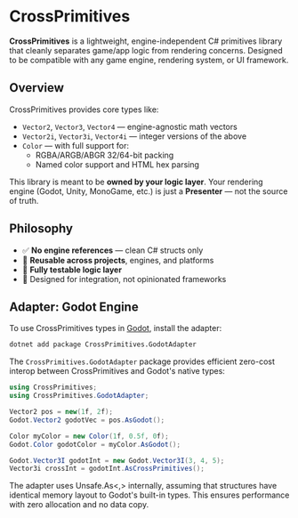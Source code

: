 ﻿# CrossPrimitives

**CrossPrimitives** is a lightweight, engine-independent C# primitives library that cleanly separates game/app logic from rendering concerns. Designed to be compatible with any game engine, rendering system, or UI framework.

## Overview

CrossPrimitives provides core types like:

- `Vector2`, `Vector3`, `Vector4` — engine-agnostic math vectors
- `Vector2i`, `Vector3i`, `Vector4i` — integer versions of the above
- `Color` — with full support for:
  - RGBA/ARGB/ABGR 32/64-bit packing
  - Named color support and HTML hex parsing

This library is meant to be **owned by your logic layer**. Your rendering engine (Godot, Unity, MonoGame, etc.) is just a **Presenter** — not the source of truth.

## Philosophy

- ✅ **No engine references** — clean C# structs only
- 🔁 **Reusable across projects**, engines, and platforms
- 🧪 **Fully testable logic layer**
- 🧱 Designed for integration, not opinionated frameworks

## Adapter: Godot Engine

To use CrossPrimitives types in [Godot](https://godotengine.org/), install the adapter:
```bash
dotnet add package CrossPrimitives.GodotAdapter
```

The `CrossPrimitives.GodotAdapter` package provides efficient zero-cost interop between CrossPrimitives and Godot's native types:

```csharp
using CrossPrimitives;
using CrossPrimitives.GodotAdapter;

Vector2 pos = new(1f, 2f);
Godot.Vector2 godotVec = pos.AsGodot();

Color myColor = new Color(1f, 0.5f, 0f);
Godot.Color godotColor = myColor.AsGodot();

Godot.Vector3I godotInt = new Godot.Vector3I(3, 4, 5);
Vector3i crossInt = godotInt.AsCrossPrimitives();
```

The adapter uses Unsafe.As<,> internally, assuming that structures have identical memory layout to Godot's built-in types. This ensures performance with zero allocation and no data copy.